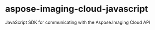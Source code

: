 # aspose-imaging-cloud-javascript
JavaScript SDK for communicating with the Aspose.Imaging Cloud API
